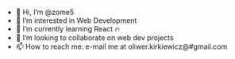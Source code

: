 - 👋 Hi, I’m @zome5
- 👀 I’m interested in Web Development
- 🌱 I’m currently learning React 🔥
- 💞️ I’m looking to collaborate on web dev projects
- 📫 How to reach me: e-mail me at oliwer.kirkiewicz@#gmail.com

<!---
zome5/zome5 is a ✨ special ✨ repository because its `README.md` (this file) appears on your GitHub profile.
You can click the Preview link to take a look at your changes.
--->
